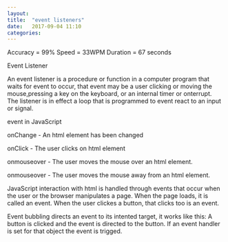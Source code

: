 ```yaml
---
layout: 
title:  "event listeners"
date:   2017-09-04 11:10
categories: 
---
```


Accuracy = 99%
Speed = 33WPM
Duration = 67 seconds

Event Listener

An event listener is  a procedure or function in a computer program that waits for event to occur, that event may be a user clicking or moving the mouse,pressing a key on the keyboard, or an internal timer or onterrupt. The listener is in effect a loop that is programmed to event react to an input or signal.

event in JavaScript

onChange - An html element has been changed

onClick - The user clicks on html element

onmouseover - The user moves the mouse over an html element.

onmouseover - The user moves the mouse away from an html element.

JavaScript interaction with html is handled through events that occur when the user or the browser manipulates a page. When the page loads, it is called an event. When the user clickes a button, that clicks too is an event.

Event bubbling directs an event to its intented target, it works like this: A button is clicked and the event is directed to the button. If an event handler is set for that object the event is trigged.
